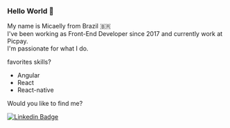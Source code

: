 ### Hello World 💬 

My name is Micaelly from Brazil 🇧🇷 <br/>
I've been working as Front-End Developer since 2017 and currently work at Picpay. <br/>
I'm passionate for what I do.

favorites skills?
- Angular
- React
- React-native

Would you like to find me?

[![Linkedin Badge](https://img.shields.io/badge/-LinkedIn-blue?style=flat-square&logo=Linkedin&logoColor=white&link=https://www.linkedin.com/in/micaelly-uchoa-santos-a8417a151/)](https://www.linkedin.com/in/micaelly-uchoa-santos-a8417a151/)
